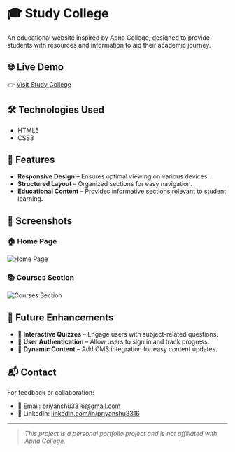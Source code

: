 # 🎓 Study College

An educational website inspired by Apna College, designed to provide students with resources and information to aid their academic journey.

## 🌐 Live Demo

👉 [Visit Study College](https://study-college.netlify.app/)

## 🛠️ Technologies Used

- HTML5
- CSS3

## 📌 Features

- **Responsive Design** – Ensures optimal viewing on various devices.
- **Structured Layout** – Organized sections for easy navigation.
- **Educational Content** – Provides informative sections relevant to student learning.

## 📸 Screenshots

### 🏠 Home Page
![Home Page](https://github.com/user-attachments/assets/f039febb-bd37-4719-b236-7dafe2b33e2e)

### 📚 Courses Section
![Courses Section](https://github.com/user-attachments/assets/8e82ab4c-37fa-4734-b0bd-754ac78c9c60)


## 🚀 Future Enhancements

- 🎯 **Interactive Quizzes** – Engage users with subject-related questions.
- 🔐 **User Authentication** – Allow users to sign in and track progress.
- 📖 **Dynamic Content** – Add CMS integration for easy content updates.

## 📬 Contact

For feedback or collaboration:

- 📧 Email: [priyanshu3316@gmail.com](mailto:priyanshu3316@gmail.com)
- 💼 LinkedIn: [linkedin.com/in/priyanshu3316](https://www.linkedin.com/in/priyanshu3316)

---

> *This project is a personal portfolio project and is not affiliated with Apna College.*
